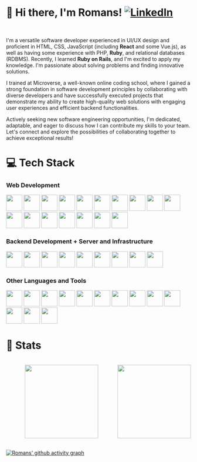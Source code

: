 # <div align="left"> 🐙 Hi there, I'm Romans! [![LinkedIn](https://img.shields.io/badge/LinkedIn-%230077B5.svg?logo=linkedin&logoColor=white)](https://linkedin.com/in/https://www.linkedin.com/in/obj513/)</div>
<br />

I'm a versatile software developer experienced in UI/UX design and proficient in HTML, CSS, JavaScript (including <strong>React</strong> and some Vue.js), as well as having some experience with PHP, <strong>Ruby</strong>, and relational databases (RDBMS). Recently, I learned <strong>Ruby on Rails</strong>, and I'm excited to apply my knowledge. I'm passionate about solving problems and finding innovative solutions.

I trained at Microverse, a well-known online coding school, where I gained a strong foundation in software development principles by collaborating with diverse developers and have successfully executed projects that demonstrate my ability to create high-quality web solutions with engaging user experiences and efficient backend functionalities.

Actively seeking new software engineering opportunities, I'm dedicated, adaptable, and eager to discuss how I can contribute my skills to your team. Let's connect and explore the possibilities of collaborating together to achieve exceptional results!

# 💻 Tech Stack

### Web Development
<img height="44px" width="44px" src="https://cdn.jsdelivr.net/gh/devicons/devicon/icons/html5/html5-plain-wordmark.svg"> <img height="44px" width="44px" src="https://cdn.jsdelivr.net/gh/devicons/devicon/icons/css3/css3-plain-wordmark.svg"> <img height="44px" width="44px" src="https://cdn.jsdelivr.net/gh/devicons/devicon/icons/javascript/javascript-plain.svg"> <img height="44px" width="44px" src="https://cdn.jsdelivr.net/gh/devicons/devicon/icons/bootstrap/bootstrap-plain-wordmark.svg"> <img height="44px" width="44px" src="https://cdn.jsdelivr.net/gh/devicons/devicon/icons/jquery/jquery-plain-wordmark.svg"> <img height="44px" width="44px" src="https://cdn.jsdelivr.net/gh/devicons/devicon/icons/less/less-plain-wordmark.svg"> <img height="44px" width="44px" src="https://cdn.jsdelivr.net/gh/devicons/devicon/icons/react/react-original-wordmark.svg"> <img height="44px" width="44px" src="https://cdn.jsdelivr.net/gh/devicons/devicon/icons/redux/redux-original.svg"> <img height="44px" width="44px" src="https://cdn.jsdelivr.net/gh/devicons/devicon/icons/sass/sass-original.svg"> <img height="44px" width="44px" src="https://cdn.jsdelivr.net/gh/devicons/devicon/icons/nuxtjs/nuxtjs-original.svg"> <img height="44px" width="44px" src="https://cdn.jsdelivr.net/gh/devicons/devicon/icons/vuejs/vuejs-original-wordmark.svg" /> <img height="44px" width="44px" src="https://cdn.jsdelivr.net/gh/devicons/devicon/icons/materialui/materialui-original.svg"> <img height="44px" width="44px" src="https://cdn.jsdelivr.net/gh/devicons/devicon/icons/tailwindcss/tailwindcss-plain.svg"> <img height="44px" width="44px" src="https://cdn.jsdelivr.net/gh/devicons/devicon/icons/gulp/gulp-plain.svg"> <img height="44px" width="44px" src="https://cdn.jsdelivr.net/gh/devicons/devicon/icons/webpack/webpack-plain.svg"> <img height="44px" width="44px" src="https://cdn.jsdelivr.net/gh/devicons/devicon/icons/babel/babel-original.svg"> <img height="44px" width="44px" src="https://cdn.jsdelivr.net/gh/devicons/devicon/icons/typescript/typescript-original.svg">

### Backend Development + Server and Infrastructure
<img height="44px" width="44px" src="https://cdn.jsdelivr.net/gh/devicons/devicon/icons/postgresql/postgresql-plain-wordmark.svg"> <img height="44px" width="44px" src="https://cdn.jsdelivr.net/gh/devicons/devicon/icons/mysql/mysql-original-wordmark.svg"> <img height="44px" width="44px" src="https://cdn.jsdelivr.net/gh/devicons/devicon/icons/php/php-plain.svg"> <img height="44px" width="44px" src="https://cdn.jsdelivr.net/gh/devicons/devicon/icons/ruby/ruby-plain-wordmark.svg"> <img height="44px" width="44px" src="https://cdn.jsdelivr.net/gh/devicons/devicon/icons/rails/rails-plain-wordmark.svg"> <img height="44px" width="44px" src="https://cdn.jsdelivr.net/gh/devicons/devicon/icons/linux/linux-original.svg"> <img height="44px" width="44px" src="https://cdn.jsdelivr.net/gh/devicons/devicon/icons/nginx/nginx-original.svg"> <img height="44px" width="44px" src="https://cdn.jsdelivr.net/gh/devicons/devicon/icons/docker/docker-plain-wordmark.svg"> <img height="44px" width="44px" src="https://cdn.jsdelivr.net/gh/devicons/devicon/icons/apache/apache-line-wordmark.svg">

### Other Languages and Tools
<img height="44px" width="44px" src="https://cdn.jsdelivr.net/gh/devicons/devicon/icons/jest/jest-plain.svg"> <img height="44px" width="44px" src="https://cdn.jsdelivr.net/gh/devicons/devicon/icons/rspec/rspec-original.svg"> <img height="44px" width="44px" src="https://cdn.jsdelivr.net/gh/devicons/devicon/icons/c/c-original.svg"> <img height="44px" width="44px" src="https://cdn.jsdelivr.net/gh/devicons/devicon/icons/vim/vim-original.svg"> <img height="44px" width="44px" src="https://cdn.jsdelivr.net/gh/devicons/devicon/icons/visualstudio/visualstudio-plain.svg"> <img height="44px" width="44px" src="https://cdn.jsdelivr.net/gh/devicons/devicon/icons/yarn/yarn-original.svg"> <img height="44px" width="44px" src="https://cdn.jsdelivr.net/gh/devicons/devicon/icons/figma/figma-original.svg"> <img height="44px" width="44px" src="https://cdn.jsdelivr.net/gh/devicons/devicon/icons/eslint/eslint-original.svg"> <img height="44px" width="44px" src="https://cdn.jsdelivr.net/gh/devicons/devicon/icons/git/git-plain.svg"> <img height="44px" width="44px" src="https://cdn.jsdelivr.net/gh/devicons/devicon/icons/bitbucket/bitbucket-original.svg"> <img height="44px" width="44px" src="https://cdn.jsdelivr.net/gh/devicons/devicon/icons/gitlab/gitlab-plain-wordmark.svg"> <img height="44px" width="44px" src="https://cdn.jsdelivr.net/gh/devicons/devicon/icons/fedora/fedora-plain.svg"> <img height="44px" width="44px" src="https://cdn.jsdelivr.net/gh/devicons/devicon/icons/npm/npm-original-wordmark.svg" />

# 📝 Stats
<br />
<div align="center">
<a href="https://github.com/anuraghazra/github-readme-stats">
  <img height=200 align="right" src="https://github-readme-stats.vercel.app/api?username=romans-adi&theme=gotham" />
</a>
<a href="https://github.com/anuraghazra/convoychat">
  <img height=200 align="center" src="https://github-readme-stats.vercel.app/api/top-langs?username=romans-adi&layout=compact&langs_count=8&card_width=320&theme=gotham" />
</a>
</div>
<br />

[![Romans' github activity graph](https://github-readme-activity-graph.vercel.app/graph?username=romans-adi&theme=dracula&bg_color=0d1117&point=ccc&line=621622&hide_border=true&area=true&area_color=ccc&radius=6&custom_title=Romans'%20contribution)](https://github.com/ashutosh00710/github-readme-activity-graph)


